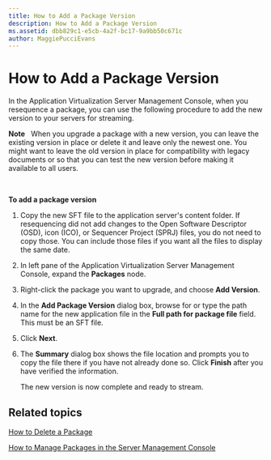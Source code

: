 ```yaml
---
title: How to Add a Package Version
description: How to Add a Package Version
ms.assetid: dbb829c1-e5cb-4a2f-bc17-9a9bb50c671c
author: MaggiePucciEvans
---
```


# How to Add a Package Version


In the Application Virtualization Server Management Console, when you resequence a package, you can use the following procedure to add the new version to your servers for streaming.

**Note**  
When you upgrade a package with a new version, you can leave the existing version in place or delete it and leave only the newest one. You might want to leave the old version in place for compatibility with legacy documents or so that you can test the new version before making it available to all users.

 

**To add a package version**

1.  Copy the new SFT file to the application server's content folder. If resequencing did not add changes to the Open Software Descriptor (OSD), icon (ICO), or Sequencer Project (SPRJ) files, you do not need to copy those. You can include those files if you want all the files to display the same date.

2.  In left pane of the Application Virtualization Server Management Console, expand the **Packages** node.

3.  Right-click the package you want to upgrade, and choose **Add Version**.

4.  In the **Add Package Version** dialog box, browse for or type the path name for the new application file in the **Full path for package file** field. This must be an SFT file.

5.  Click **Next**.

6.  The **Summary** dialog box shows the file location and prompts you to copy the file there if you have not already done so. Click **Finish** after you have verified the information.

    The new version is now complete and ready to stream.

## Related topics


[How to Delete a Package](how-to-delete-a-packageserver.md)

[How to Manage Packages in the Server Management Console](how-to-manage-packages-in-the-server-management-console.md)

 

 






